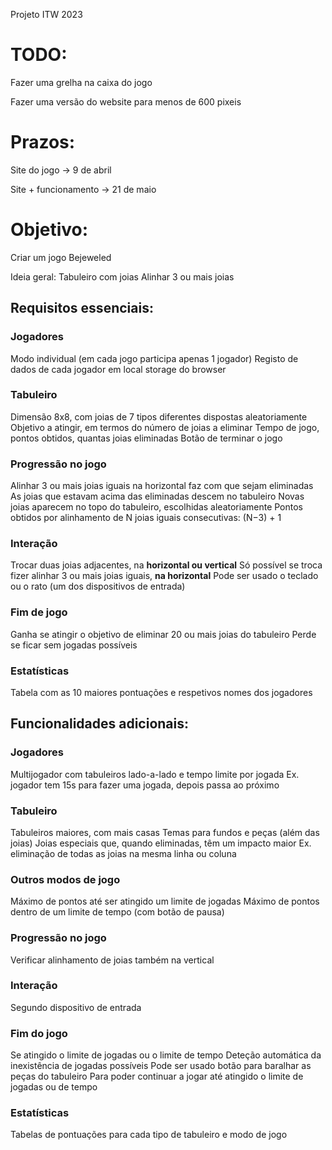 Projeto ITW 2023

# TODO:

Fazer uma grelha na caixa do jogo

Fazer uma versão do website para menos de 600 pixeis

# Prazos:

Site do jogo -> 9 de abril

Site + funcionamento -> 21 de maio

# Objetivo:

Criar um jogo Bejeweled

Ideia geral: Tabuleiro com joias
Alinhar 3 ou mais joias

## Requisitos essenciais:

### Jogadores

Modo individual (em cada jogo participa apenas 1 jogador)
Registo de dados de cada jogador em local storage do browser

### Tabuleiro

Dimensão 8x8, com joias de 7 tipos diferentes dispostas aleatoriamente
Objetivo a atingir, em termos do número de joias a eliminar
Tempo de jogo, pontos obtidos, quantas joias eliminadas
Botão de terminar o jogo

### Progressão no jogo

Alinhar 3 ou mais joias iguais na horizontal faz com que sejam eliminadas
As joias que estavam acima das eliminadas descem no tabuleiro
Novas joias aparecem no topo do tabuleiro, escolhidas aleatoriamente
Pontos obtidos por alinhamento de N joias iguais consecutivas: (N−3) + 1

### Interação

Trocar duas joias adjacentes, na **horizontal ou vertical**
Só possível se troca fizer alinhar 3 ou mais joias iguais, **na horizontal**
Pode ser usado o teclado ou o rato (um dos dispositivos de entrada)

### Fim de jogo

Ganha se atingir o objetivo de eliminar 20 ou mais joias do tabuleiro
Perde se ficar sem jogadas possíveis

### Estatísticas

Tabela com as 10 maiores pontuações e respetivos nomes dos jogadores

## Funcionalidades adicionais:

### Jogadores

Multijogador com tabuleiros lado-a-lado e tempo limite por jogada
Ex. jogador tem 15s para fazer uma jogada, depois passa ao próximo

### Tabuleiro

Tabuleiros maiores, com mais casas
Temas para fundos e peças (além das joias)
Joias especiais que, quando eliminadas, têm um impacto maior
Ex. eliminação de todas as joias na mesma linha ou coluna

### Outros modos de jogo

Máximo de pontos até ser atingido um limite de jogadas
Máximo de pontos dentro de um limite de tempo (com botão de pausa)

### Progressão no jogo

Verificar alinhamento de joias também na vertical

### Interação

Segundo dispositivo de entrada

### Fim do jogo

Se atingido o limite de jogadas ou o limite de tempo
Deteção automática da inexistência de jogadas possíveis
Pode ser usado botão para baralhar as peças do tabuleiro
Para poder continuar a jogar até atingido o limite de jogadas ou de tempo

### Estatísticas

Tabelas de pontuações para cada tipo de tabuleiro e modo de jogo

